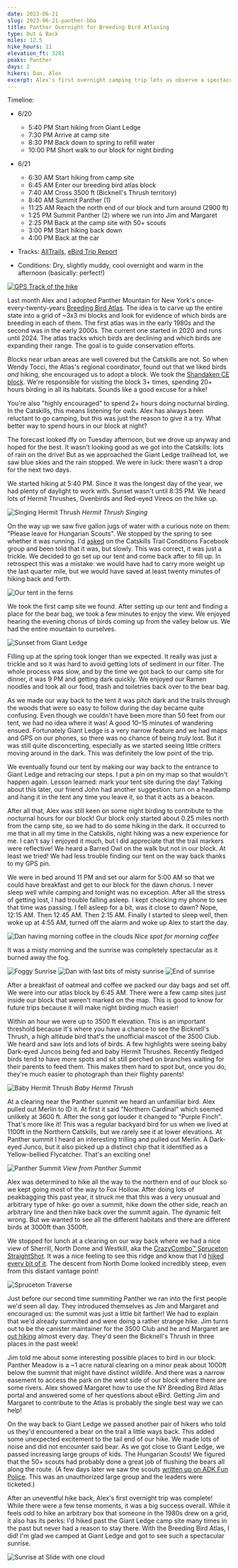 ```yaml
---
date: 2023-06-21
slug: 2023-06-21-panther-bba
title: Panther Overnight for Breeding Bird Atlasing
type: Out & Back
miles: 12.5
hike_hours: 11
elevation_ft: 3281
peaks: Panther
days: 2
hikers: Dan, Alex
excerpt: Alex's first overnight camping trip lets us observe a spectacular sunrise and lots of breeding bird behavior. Some lessons are learned!
---
```


Timeline:

- 6/20
  - 5:40 PM Start hiking from Giant Ledge
  - 7:30 PM Arrive at camp site
  - 8:30 PM Back down to spring to refill water
  - 10:00 PM Short walk to our block for night birding
- 6/21
  - 6:30 AM Start hiking from camp site
  - 6:45 AM Enter our breeding bird atlas block
  - 7:40 AM Cross 3500 ft (Bicknell's Thrush territory)
  - 8:40 AM Summit Panther (1)
  - 11:25 AM Reach the north end of our block and turn around (2900 ft)
  - 1:25 PM Summit Panther (2) where we run into Jim and Margaret
  - 2:25 PM Back at the camp site with 50+ scouts
  - 3:00 PM Start hiking back down
  - 4:00 PM Back at the car

- Tracks: [AllTrails], [eBird Trip Report]
- Conditions: Dry, slightly muddy, cool overnight and warm in the afternoon (basically: perfect!)

[![GPS Track of the hike]({{site.baseurl}}/assets/2023-06-21-panther-bba/track.png)]({{site.baseurl}}/map/?hike=2023-06-21-panther-bba)

Last month Alex and I adopted Panther Mountain for New York's once-every-twenty-years [Breeding Bird Atlas]. The idea is to carve up the entire state into a grid of ~3x3 mi blocks and look for evidence of which birds are breeding in each of them. The first atlas was in the early 1980s and the second was in the early 2000s. The current one started in 2020 and runs until 2024. The atlas tracks which birds are declining and which birds are expanding their range. The goal is to guide conservation efforts.

Blocks near urban areas are well covered but the Catskills are not. So when Wendy Tocci, the Atlas's regional coordinator, found out that we liked birds _and_ hiking, she encouraged us to adopt a block. We took the [Shandaken CE block]. We're responsible for visiting the block 3+ times, spending 20+ hours birding in all its habitats. Sounds like a good excuse for a hike!

You're also "highly encouraged" to spend 2+ hours doing nocturnal birding. In the Catskills, this means listening for owls. Alex has always been reluctant to go camping, but this was just the reason to give it a try. What better way to spend hours in our block at night?

The forecast looked iffy on Tuesday afternoon, but we drove up anyway and hoped for the best. It wasn't looking good as we got into the Catskills: lots of rain on the drive! But as we approached the Giant Ledge trailhead lot, we saw blue skies and the rain stopped. We were in luck: there wasn't a drop for the next two days.

We started hiking at 5:40 PM. Since it was the longest day of the year, we had plenty of daylight to work with. Sunset wasn't until 8:35 PM. We heard lots of Hermit Thrushes, Ovenbirds and Red-eyed Vireos on the hike up.

![Singing Hermit Thrush]({{site.baseurl}}/assets/2023-06-21-panther-bba/P1150690-singing-hermit.jpeg) _Hermit Thrush Singing_

On the way up we saw five gallon jugs of water with a curious note on them: "Please leave for Hungarian Scouts". We stopped by the spring to see whether it was running. I'd [asked] on the Catskills Trail Conditions Facebook group and been told that it was, but slowly. This was correct, it was just a trickle. We decided to go set up our tent and come back after to fill up. In retrospect this was a mistake: we would have had to carry more weight up the last quarter mile, but we would have saved at least twenty minutes of hiking back and forth.

![Our tent in the ferns]({{site.baseurl}}/assets/2023-06-21-panther-bba/tent-in-ferns.jpeg)

We took the first camp site we found. After setting up our tent and finding a place for the bear bag, we took a few minutes to enjoy the view. We enjoyed hearing the evening chorus of birds coming up from the valley below us. We had the entire mountain to ourselves.

![Sunset from Giant Ledge]({{site.baseurl}}/assets/2023-06-21-panther-bba/2065-panther-sunset.jpeg)

Filling up at the spring took longer than we expected. It really was just a trickle and so it was hard to avoid getting lots of sediment in our filter. The whole process was slow, and by the time we got back to our camp site for dinner, it was 9 PM and getting dark quickly. We enjoyed our Ramen noodles and took all our food, trash and toiletries back over to the bear bag.

As we made our way back to the tent it was pitch dark and the trails through the woods that were so easy to follow during the day became quite confusing. Even though we couldn't have been more than 50 feet from our tent, we had no idea where it was! A good 10–15 minutes of wandering ensued. Fortunately Giant Ledge is a very narrow feature and we had maps and GPS on our phones, so there was no chance of being _truly_ lost. But it was still quite disconcerting, especially as we started seeing little critters moving around in the dark. This was definitely the low point of the trip.

We eventually found our tent by making our way back to the entrance to Giant Ledge and retracing our steps. I put a pin on my map so that wouldn't happen again. Lesson learned: mark your tent site during the day! Talking about this later, our friend John had another suggestion: turn on a headlamp and hang it in the tent any time you leave it, so that it acts as a beacon.

After all that, Alex was still keen on some night birding to contribute to the nocturnal hours for our block! Our block only started about 0.25 miles north from the camp site, so we had to do some hiking in the dark. It occurred to me that in all my time in the Catskills, night hiking was a new experience for me. I can't say I enjoyed it much, but I did appreciate that the trail markers were reflective! We heard a Barred Owl on the walk but not in our block. At least we tried! We had less trouble finding our tent on the way back thanks to my GPS pin.

We were in bed around 11 PM and set our alarm for 5:00 AM so that we could have breakfast and get to our block for the dawn chorus. I never sleep well while camping and tonight was no exception. After all the stress of getting lost, I had trouble falling asleep. I kept checking my phone to see that time was passing. I fell asleep for a bit, was it close to dawn? Nope, 12:15 AM. Then 12:45 AM. Then 2:15 AM. Finally I started to sleep well, then woke up at 4:55 AM, turned off the alarm and woke up Alex to start the day.

![Dan having morning coffee in the clouds]({{site.baseurl}}/assets/2023-06-21-panther-bba/2070-dan-misty-coffee.jpeg) _Nice spot for morning coffee_

It was a misty morning and the sunrise was completely spectacular as it burned away the fog.

![Foggy Sunrise]({{site.baseurl}}/assets/2023-06-21-panther-bba/foggy-sunrise.jpeg)
![Dan with last bits of misty sunrise]({{site.baseurl}}/assets/2023-06-21-panther-bba/2071-dan-misty-sunrise-2.jpeg)
![End of sunrise]({{site.baseurl}}/assets/2023-06-21-panther-bba/sunrise-later.jpeg)

After a breakfast of oatmeal and coffee we packed our day bags and set off. We were into our atlas block by 6:45 AM. There were a few camp sites just inside our block that weren't marked on the map. This is good to know for future trips because it will make night birding much easier!

Within an hour we were up to 3500 ft elevation. This is an important threshold because it's where you have a chance to see the Bicknell's Thrush, a high altitude bird that's the unofficial mascot of the 3500 Club. We heard and saw lots and lots of birds. A few highlights were seeing baby Dark-eyed Juncos being fed and baby Hermit Thrushes. Recently fledged birds tend to have more spots and sit still perched on branches waiting for their parents to feed them. This makes them hard to spot but, once you do, they're much easier to photograph than their flighty parents!

![Baby Hermit Thrush]({{site.baseurl}}/assets/2023-06-21-panther-bba/P1150803-baby-hermit.jpeg) _Baby Hermit Thrush_

At a clearing near the Panther summit we heard an unfamiliar bird. Alex pulled out Merlin to ID it. At first it said "Northern Cardinal" which seemed unlikely at 3600 ft. After the song got louder it changed to "Purple Finch". That's more like it! This was a regular backyard bird for us when we lived at 1100ft in the Northern Catskills, but we rarely see it at lower elevations. At Panther summit I heard an interesting trilling and pulled out Merlin. A Dark-eyed Junco, but it also picked up a distinct chip that it identified as a Yellow-bellied Flycatcher. That's an exciting one!

![Panther Summit]({{site.baseurl}}/assets/2023-06-21-panther-bba/panther-summit.jpeg) _View from Panther Summit_

Alex was determined to hike all the way to the northern end of our block so we kept going most of the way to Fox Hollow. After doing lots of peakbagging this past year, it struck me that this was a very unusual and arbitrary type of hike: go over a summit, hike down the other side, reach an arbitrary line and then hike back over the summit again. The dynamic felt wrong. But we wanted to see all the different habitats and there are different birds at 3000ft than 3500ft.

We stopped for lunch at a clearing on our way back where we had a nice view of Sherrill, North Dome and Westkill, aka the [CrazyCombo™ Spruceton StraightShot][spruceton]. It was a nice feeling to see this ridge and know that I'd [hiked every bit of it]. The descent from North Dome looked incredibly steep, even from this distant vantage point!

![Spruceton Traverse]({{site.baseurl}}/assets/2023-06-21-panther-bba/5559-tree-framed-view-traverse.jpeg)

Just before our second time summiting Panther we ran into the first people we'd seen all day. They introduced themselves as Jim and Margaret and encouraged us: the summit was just a little bit farther! We had to explain that we'd already summited and were doing a rather strange hike. Jim turns out to be the canister maintainer for the 3500 Club and he and Margaret are [out hiking][margaret] almost every day. They'd seen the Bicknell's Thrush in three places in the past week!

Jim told me about some interesting possible places to bird in our block: Panther Meadow is a ~1 acre natural clearing on a minor peak about 1000ft below the summit that might have distinct wildlife. And there was a narrow easement to access the park on the west side of our block where there are some rivers. Alex showed Margaret how to use the NY Breeding Bird Atlas portal and answered some of her questions about eBird. Getting Jim and Margaret to contribute to the Atlas is probably the single best way we can help!

On the way back to Giant Ledge we passed another pair of hikers who told us they'd encountered a bear on the trail a little ways back. This added some unexpected excitement to the tail end of our hike. We made lots of noise and did not encounter said bear. As we got close to Giant Ledge, we passed increasing large groups of kids. The Hungarian Scouts! We figured that the 50+ scouts had probably done a great job of flushing the bears all along the route. (A few days later we saw the scouts [written up on ADK Fun Police]. This was an unauthorized large group and the leaders were ticketed.)

After an uneventful hike back, Alex's first overnight trip was complete! While there were a few tense moments, it was a big success overall. While it feels odd to hike an arbitrary box that someone in the 1980s drew on a grid, it also has its perks: I'd hiked past the Giant Ledge camp site many times in the past but never had a reason to stay there. With the Breeding Bird Atlas, I did! I'm glad we camped at Giant Ledge and got to see such a spectacular sunrise.

![Sunrise at Slide with one cloud]({{site.baseurl}}/assets/2023-06-21-panther-bba/2072-sunrise-cloud-two.jpeg)

[asked]: https://www.facebook.com/groups/CatskillsTrailConditions/posts/2262805523919664/
[alltrails]: https://www.alltrails.com/explore/recording/evening-hike-at-panther-mountain-and-giant-ledge-from-fox-hollow-1301962
[margaret]: https://www.facebook.com/groups/CatskillsTrailConditions/posts/2264667110400172/
[Breeding Bird Atlas]: https://ebird.org/atlasny/about/
[Shandaken CE block]: https://ebird.org/atlasny/block/42074A4CE
[hiked every bit of it]: https://www.danvk.org/catskills/2023/04/15/2023-04-15-spruceton.html
[spruceton]: https://hikersanonymous.org/combogrid.html
[eBird Trip Report]: https://ebird.org/tripreport/140639
[written up on ADK Fun Police]: https://www.instagram.com/p/CuAnAWbveRb/?hl=en
